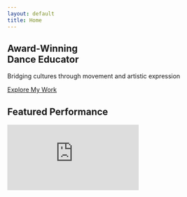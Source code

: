 ```yaml
---
layout: default
title: Home
---
```


<!-- Hero Section -->
<section class="relative min-h-screen flex items-center parallax-bg hero-bg-full" style="background-image: url('{{ '/assets/img/about-section-image.jpg' | relative_url }}');">
  <div class="absolute inset-0 parallax-overlay"></div>
  <div class="relative z-10 max-w-7xl mx-auto px-4 md:px-8 lg:px-12 w-full">
    <div class="text-center md:text-left max-w-2xl mx-auto md:mx-0">
      <h1 class="text-4xl sm:text-5xl md:text-7xl font-quicksand font-bold text-white mb-6 tracking-wide fade-in">
        Award-Winning<br>Dance Educator
      </h1>
      <p class="text-xl text-gray-300 mb-8 fade-in" style="animation-delay: 0.2s;">
        Bridging cultures through movement and artistic expression
      </p>
      <div class="mt-8 fade-in" style="animation-delay: 0.4s;">
        <a href="{{ '/work/' | relative_url }}" class="inline-block bg-gold text-black px-10 py-4 font-bold uppercase tracking-wider hover:bg-gold-light transform hover:scale-105 transition duration-300">
          Explore My Work
        </a>
      </div>
    </div>
  </div>
  <div class="absolute bottom-10 left-1/2 transform -translate-x-1/2 text-white animate-bounce">
    <i class="fas fa-chevron-down text-2xl"></i>
  </div>
</section>


<!-- Featured Video -->
<section class="bg-black py-24">
  <div class="max-w-4xl mx-auto px-4">
    <h2 class="text-4xl font-quicksand font-bold text-center mb-12 text-white tracking-wide fade-in">Featured Performance</h2>
    <div class="relative pb-[56.25%] h-0 overflow-hidden shadow-2xl fade-in">
      <iframe src="https://www.youtube.com/embed/Ee_5Jnic8SA" 
              title="Featured performance video"
              class="absolute top-0 left-0 w-full h-full"
              frameborder="0" 
              allow="accelerometer; autoplay; clipboard-write; encrypted-media; gyroscope; picture-in-picture" 
              allowfullscreen
              loading="lazy">
      </iframe>
    </div>
  </div>
</section>

<script>
  // Fade in animation on scroll
  const observerOptions = {
    threshold: 0.1,
    rootMargin: '0px 0px -100px 0px'
  };

  const observer = new IntersectionObserver(function(entries) {
    entries.forEach(entry => {
      if (entry.isIntersecting) {
        entry.target.classList.add('active');
      }
    });
  }, observerOptions);

  document.addEventListener('DOMContentLoaded', function() {
    const fadeElements = document.querySelectorAll('.fade-in');
    fadeElements.forEach(el => observer.observe(el));
  });
</script>

